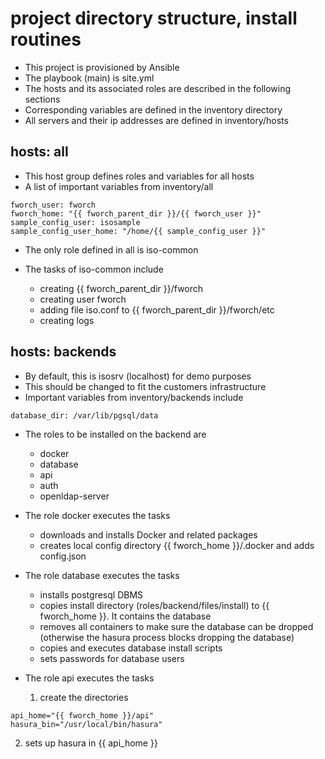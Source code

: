 # project directory structure, install routines

- This project is provisioned by Ansible
- The playbook (main) is site.yml
- The hosts and its associated roles are described in the following sections
- Corresponding variables are defined in the inventory directory
- All servers and their ip addresses are defined in inventory/hosts

## hosts: all
- This host group defines roles and variables for all hosts
- A list of important variables from inventory/all

```console
fworch_user: fworch
fworch_home: "{{ fworch_parent_dir }}/{{ fworch_user }}"
sample_config_user: isosample
sample_config_user_home: "/home/{{ sample_config_user }}"
```

- The only role defined in all is iso-common
- The tasks of iso-common include

  - creating {{ fworch_parent_dir }}/fworch
  - creating user fworch
  - adding file iso.conf to {{ fworch_parent_dir }}/fworch/etc
  - creating logs
  
## hosts: backends

- By default, this is isosrv (localhost) for demo purposes
- This should be changed to fit the customers infrastructure
- Important variables from inventory/backends include
  
```console
database_dir: /var/lib/pgsql/data
```

- The roles to be installed on the backend are
  - docker
  - database
  - api
  - auth
  - openldap-server
  
- The role docker executes the tasks
  - downloads and installs Docker and related packages
  - creates local config directory {{ fworch_home }}/.docker and adds config.json

- The role database executes the tasks
  - installs postgresql DBMS
  - copies install directory (roles/backend/files/install) to {{ fworch_home }}. It contains the database
  - removes all containers to make sure the database can be dropped (otherwise the hasura process blocks dropping the database)
  - copies and executes database install scripts
  - sets passwords for database users
  
- The role api executes the tasks
  1. create the directories
```console
api_home="{{ fworch_home }}/api"
hasura_bin="/usr/local/bin/hasura"
```
  2. sets up hasura in {{ api_home }}
